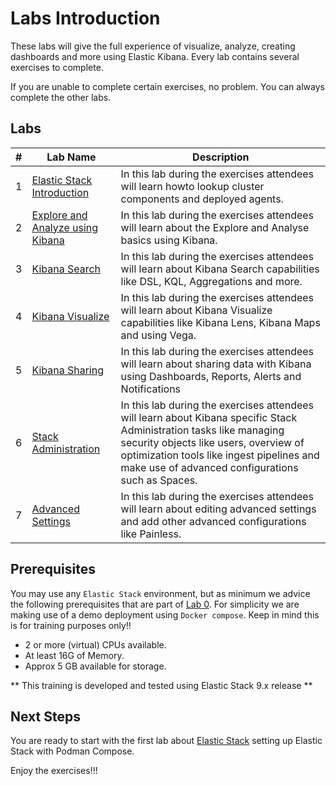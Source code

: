 # Labs Introduction

These labs will give the full experience of visualize, analyze, creating dashboards and more using Elastic Kibana. Every lab contains several exercises to complete.

If you are unable to complete certain exercises, no problem. You can always complete the other labs.

## Labs

| #   | Lab Name                                                                             | Description                                                                                                                                                                                                                                                                             |
|------|--------------------------------------------------------------------------------------|------------------------------------------------------------------------------------------------------------------------------------------------------------------------------------------------------------------------------------------------------------------------------------------|
| 1   | [Elastic Stack Introduction](01-ElasticStack/README.md)| In this lab during the exercises attendees will learn howto lookup cluster components and deployed agents.|
| 2   | [Explore and Analyze using Kibana](02-ExploreandAnalyze/README.md) | In this lab during the exercises attendees will learn about the Explore and Analyse basics using Kibana.|
| 3   | [Kibana Search](03-KibanaSearch/README.md) | In this lab during the exercises attendees will learn about Kibana Search capabilities like DSL, KQL, Aggregations and more.|
| 4   | [Kibana Visualize](04-KibanaVisualize/README.md) | In this lab during the exercises attendees will learn about Kibana Visualize capabilities like Kibana Lens, Kibana Maps and using Vega.|
| 5   | [Kibana Sharing](05-KibanaSharing/README.md) | In this lab during the exercises attendees will learn about sharing data with Kibana using Dashboards, Reports, Alerts and Notifications|
| 6   | [Stack Administration](06-StackAdministration/README.md) | In this lab during the exercises attendees will learn about Kibana specific Stack Administration tasks like managing security objects like users, overview of optimization tools like ingest pipelines and make use of advanced configurations such as Spaces.|
| 7   | [Advanced Settings](07-AdvancedSettings/README.md) | In this lab during the exercises attendees will learn about editing advanced settings and add other advanced configurations like Painless.|

## Prerequisites

You may use any `Elastic Stack` environment, but as minimum we advice the following prerequisites that are part of [Lab 0](00-prereqs/README.md). For simplicity we are making use of a demo deployment using `Docker compose`. Keep in mind this is for training purposes only!!

- 2 or more (virtual) CPUs available.
- At least 16G of Memory.
- Approx 5 GB available for storage.

** This training is developed and tested using Elastic Stack 9.x release **

## Next Steps

You are ready to start with the first lab about [Elastic Stack](01-ElasticStack/README.md) setting up Elastic Stack with Podman Compose.

Enjoy the exercises!!!